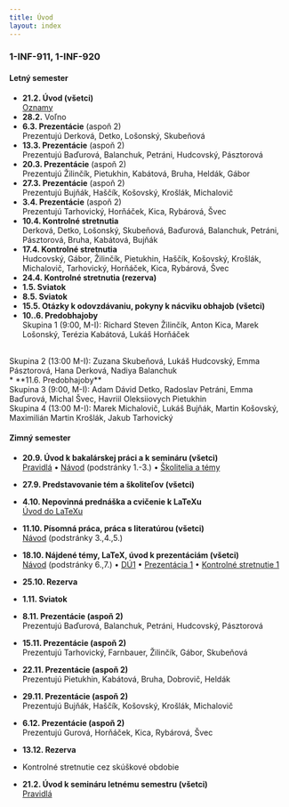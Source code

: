 ```yaml
---
title: Úvod
layout: index
---
```


### 1-INF-911, 1-INF-920


#### Letný semester

* **21.2. Úvod (všetci)**<br>
[Oznamy](./Oznamy_február.md)
* **28.2.** Voľno
* **6.3. Prezentácie** (aspoň 2)<br>
Prezentujú Derková, Detko, Lošonský, Skubeňová
* **13.3. Prezentácie** (aspoň 2)<br>
Prezentujú Baďurová, Balanchuk, Petráni, Hudcovský, Pásztorová
* **20.3. Prezentácie** (aspoň 2)<br>
Prezentujú Žilinčík, Pietukhin, Kabátová, Bruha, Heldák, Gábor
* **27.3. Prezentácie** (aspoň 2)<br>
Prezentujú Bujňák, Haščík, Košovský, Krošlák, Michalovič
* **3.4. Prezentácie** (aspoň 2)<br>
Prezentujú Tarhovický, Horňáček, Kica, Rybárová, Švec
* **10.4. Kontrolné stretnutia**<br>
Derková, Detko, Lošonský, Skubeňová, Baďurová, Balanchuk, Petráni, Pásztorová, Bruha, Kabátová, Bujňák
* **17.4. Kontrolné stretnutia**<br>
Hudcovský, Gábor, Žilinčík, Pietukhin, Haščík, Košovský, Krošlák, Michalovič, Tarhovický, Horňáček, Kica, Rybárová, Švec
* **24.4. Kontrolné stretnutia (rezerva)**
* **1.5. Sviatok** 
* **8.5. Sviatok**
* **15.5. Otázky k odovzdávaniu, pokyny k nácviku obhajob (všetci)** 
* **10..6. Predobhajoby**<br>
Skupina 1 (9:00, M-I):
Richard Steven Žilinčík,
Anton Kica,
Marek Lošonský,
Terézia Kabátová,
Lukáš Horňáček
<br>
Skupina 2 (13:00 M-I):
Zuzana Skubeňová,
Lukáš Hudcovský,
Emma Pásztorová,
Hana Derková,
Nadiya Balanchuk
<br>
* **11.6. Predobhajoby**<br> 
Skupina 3 (9:00, M-I):
Adam Dávid Detko,
Radoslav Petráni,
Emma Baďurová,
Michal Švec,
Havriil Oleksiiovych Pietukhin
<br>
Skupina 4 (13:00 M-I):
Marek Michalovič,
Lukáš Bujňák,
Martin Košovský,
Maximilián Martin Krošlák,
Jakub Tarhovický
<br>


#### Zimný semester

* **20.9. Úvod k bakalárskej práci a k semináru (všetci)**<br>
[Pravidlá](./Pravidlá_ZS.md)  • [Návod](./Návod.md) (podstránky 1.-3.)  •  [Školitelia a témy](./Školitelia.md)
* **27.9. Predstavovanie tém a školiteľov (všetci)**
* **4.10. Nepovinná prednáška a cvičenie k LaTeXu**<br>
[Úvod do LaTeXu](./Úvod_do_LaTeXu.md)
* **11.10. Písomná práca, práca s literatúrou (všetci)**<br>
[Návod](./Návod.md) (podstránky 3.,4.,5.)
* **18.10. Nájdené témy, LaTeX, úvod k prezentáciám (všetci)**<br>
[Návod](./Návod.md) (podstránky 6.,7.) •  [DÚ1](./DÚ1.md) • [Prezentácia 1](./Prezentácia_1.md) • [Kontrolné stretnutie 1](./Kontrolné_stretnutie_1.md) <!-- • [Oznamy](Oznamy_október.md) -->
* **25.10. Rezerva**
* **1.11. Sviatok**
* **8.11. Prezentácie (aspoň 2)**<br>
Prezentujú Baďurová, Balanchuk, Petráni, Hudcovský, Pásztorová
* **15.11. Prezentácie (aspoň 2)**<br>
Prezentujú Tarhovický, Farnbauer, Žilinčík, Gábor, Skubeňová
* **22.11. Prezentácie (aspoň 2)**<br>
Prezentujú Pietukhin, Kabátová, Bruha, Dobrovič, Heldák
* **29.11. Prezentácie (aspoň 2)**<br>
Prezentujú Bujňák, Haščík, Košovský, Krošlák, Michalovič
* **6.12. Prezentácie (aspoň 2)**<br>
Prezentujú Gurová, Horňáček, Kica, Rybárová, Švec
* **13.12. Rezerva**
* Kontrolné stretnutie cez skúškové obdobie

* **21.2. Úvod k semináru letnému semestru (všetci)**<br>
[Pravidlá](./Pravidlá_LS.md)

